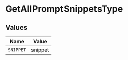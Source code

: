 # GetAllPromptSnippetsType


## Values

| Name      | Value     |
| --------- | --------- |
| `SNIPPET` | snippet   |